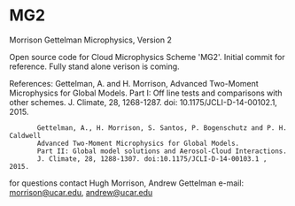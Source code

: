 # MG2
Morrison Gettelman Microphysics, Version 2

Open source code for Cloud Microphysics Scheme 'MG2'. Initial commit for reference. Fully stand alone verison is coming.

References: 
           Gettelman, A. and H. Morrison, Advanced Two-Moment Microphysics for Global Models. 
           Part I: Off line tests and comparisons with other schemes. 
           J. Climate, 28, 1268-1287. doi: 10.1175/JCLI-D-14-00102.1, 2015. 
           
           Gettelman, A., H. Morrison, S. Santos, P. Bogenschutz and P. H. Caldwell 
           Advanced Two-Moment Microphysics for Global Models. 
           Part II: Global model solutions and Aerosol-Cloud Interactions. 
           J. Climate, 28, 1288-1307. doi:10.1175/JCLI-D-14-00103.1 , 2015. 

for questions contact Hugh Morrison, Andrew Gettelman
e-mail: morrison@ucar.edu, andrew@ucar.edu
